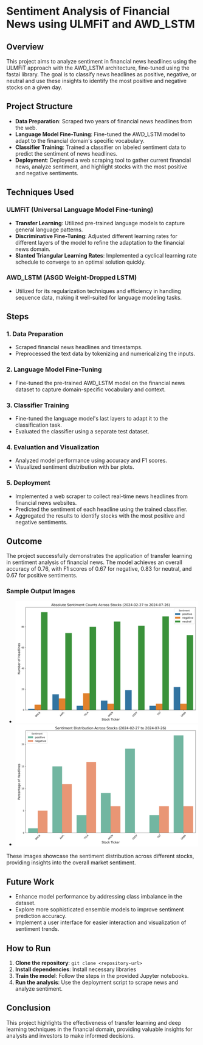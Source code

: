 # Sentiment Analysis of Financial News using ULMFiT and AWD_LSTM

## Overview

This project aims to analyze sentiment in financial news headlines using the ULMFiT approach with the AWD_LSTM architecture, fine-tuned using the fastai library. The goal is to classify news headlines as positive, negative, or neutral and use these insights to identify the most positive and negative stocks on a given day.

## Project Structure

- **Data Preparation**: Scraped two years of financial news headlines from the web.
- **Language Model Fine-Tuning**: Fine-tuned the AWD_LSTM model to adapt to the financial domain's specific vocabulary.
- **Classifier Training**: Trained a classifier on labeled sentiment data to predict the sentiment of news headlines.
- **Deployment**: Deployed a web scraping tool to gather current financial news, analyze sentiment, and highlight stocks with the most positive and negative sentiments.

## Techniques Used

### ULMFiT (Universal Language Model Fine-tuning)

- **Transfer Learning**: Utilized pre-trained language models to capture general language patterns.
- **Discriminative Fine-Tuning**: Adjusted different learning rates for different layers of the model to refine the adaptation to the financial news domain.
- **Slanted Triangular Learning Rates**: Implemented a cyclical learning rate schedule to converge to an optimal solution quickly.

### AWD_LSTM (ASGD Weight-Dropped LSTM)

- Utilized for its regularization techniques and efficiency in handling sequence data, making it well-suited for language modeling tasks.

## Steps

### 1. Data Preparation

- Scraped financial news headlines and timestamps.
- Preprocessed the text data by tokenizing and numericalizing the inputs.

### 2. Language Model Fine-Tuning
- Fine-tuned the pre-trained AWD_LSTM model on the financial news dataset to capture domain-specific vocabulary and context.

### 3. Classifier Training

- Fine-tuned the language model's last layers to adapt it to the classification task.
- Evaluated the classifier using a separate test dataset.

### 4. Evaluation and Visualization

- Analyzed model performance using accuracy and F1 scores.
- Visualized sentiment distribution with bar plots.

### 5. Deployment

- Implemented a web scraper to collect real-time news headlines from financial news websites.
- Predicted the sentiment of each headline using the trained classifier.
- Aggregated the results to identify stocks with the most positive and negative sentiments.

## Outcome

The project successfully demonstrates the application of transfer learning in sentiment analysis of financial news. The model achieves an overall accuracy of 0.76, with F1 scores of 0.67 for negative, 0.83 for neutral, and 0.67 for positive sentiments.

### Sample Output Images

- <img src="output/sentiment_distribution_absolute.png" alt="Sentiment Distribution (Absolute)" width="700">
- <img src="output/sentiment_distribution_percentage.png" alt="Sentiment Distribution (Percentage)" width="700">

These images showcase the sentiment distribution across different stocks, providing insights into the overall market sentiment.

## Future Work

- Enhance model performance by addressing class imbalance in the dataset.
- Explore more sophisticated ensemble models to improve sentiment prediction accuracy.
- Implement a user interface for easier interaction and visualization of sentiment trends.

## How to Run

1. **Clone the repository**: `git clone <repository-url>`
2. **Install dependencies**: Install necessary libraries
3. **Train the model**: Follow the steps in the provided Jupyter notebooks.
4. **Run the analysis**: Use the deployment script to scrape news and analyze sentiment.

## Conclusion

This project highlights the effectiveness of transfer learning and deep learning techniques in the financial domain, providing valuable insights for analysts and investors to make informed decisions.

